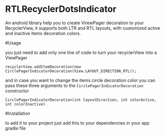 # RTLRecyclerDotsIndicator
An android library help you to create VirewPager decoration to your RecyclerView, it supports both LTR and RTL layouts, with customized active and inactive items decoration colors.

#Usage 

you just need to add only one line of code to turn your recyclerView into a ViewPager

`recyclerView.addItemDecoration(new CirclePagerIndicatorDecoration(View.LAYOUT_DIRECTION_RTL));`

and in case you want to change the items circle decoration color you can pass these three arguments to the `CirclePagerIndicatorDecoration` constructor 


`CirclePagerIndicatorDecoration(int layoutDirection, int colorActive, int colorInactive)`


#Installation 

to add it to your project just add this to your dependencies in your app gradle file 
